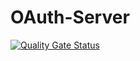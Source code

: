 # OAuth-Server

[![Quality Gate Status](https://sonarcloud.io/api/project_badges/measure?project=BrewInteractive_oauth-server&metric=alert_status)](https://sonarcloud.io/summary/new_code?id=BrewInteractive_oauth-server)